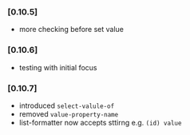 ### [0.10.5]
- more checking before set value
### [0.10.6]
- testing with initial focus
### [0.10.7]
- introduced `select-valule-of`
- removed `value-property-name`
- list-formatter now accepts sttirng e.g. `(id) value`
